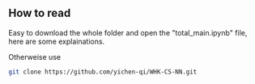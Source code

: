 ## How to read
Easy to download the whole folder and open the "total_main.ipynb" file, here are some explainations.

Otherweise use 

```bash
git clone https://github.com/yichen-qi/WHK-CS-NN.git
```
